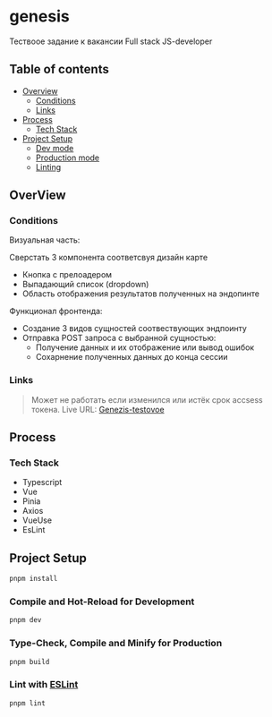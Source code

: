 # genesis

Тествоое задание к вакансии Full stack JS-developer

## Table of contents

-  [Overview](#overview)
   -  [Conditions](#conditions)
   -  [Links](#links)
-  [Process](#process)
   -  [Tech Stack](#tech-stack)
-  [Project Setup](#project-setup)
   -  [Dev mode](#compile-and-hot-reload-for-development)
   -  [Production mode](#type-check-compile-and-minify-for-production)
   -  [Linting](#lint-with-eslint)

## OverView

### Conditions

Визуальная часть:

Сверстать 3 компонента соответсвуя дизайн карте

-  Кнопка с прелоадером
-  Выпадающий список (dropdown)
-  Область отображения результатов полученных на эндопинте

Функционал фронтенда:

-  Создание 3 видов сущностей соотвествующих эндпоинту
-  Отправка POST запроса с выбранной сущностью:
   -  Получение данных и их отображение или вывод ошибок
   -  Сохарнение полученных данных до конца сессии

### Links

> Может не работать если изменился или истёк срок accsess токена.
> Live URL: [Genezis-testovoe](https://genesis-tz.vercel.app/)

## Process

### Tech Stack

-  Typescript
-  Vue
-  Pinia
-  Axios
-  VueUse
-  EsLint

## Project Setup

```sh
pnpm install
```

### Compile and Hot-Reload for Development

```sh
pnpm dev
```

### Type-Check, Compile and Minify for Production

```sh
pnpm build
```

### Lint with [ESLint](https://eslint.org/)

```sh
pnpm lint
```
